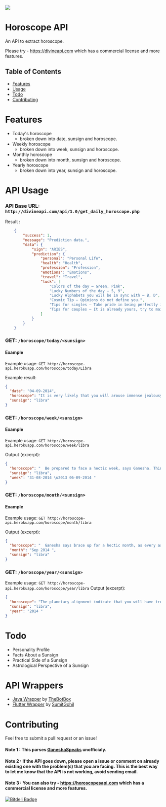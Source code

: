 ![](https://img.shields.io/badge/-Horoscope%20API-blueviolet.svg)

Horoscope API
======

An API to extract horoscope.

Please try - https://divineapi.com which has a commercial license and more features.

## Table of Contents

* [Features](#features)
* [Usage](#api-usage)
* [Todo](#todo)
* [Contributing](#contributing)

# Features

* Today's horoscope 
  * broken down into date, sunsign and horoscope.
* Weekly horoscope
  * broken down into week, sunsign and horoscope.
* Monthly horoscope
  * broken down into month, sunsign and horoscope.
* Yearly horoscope
  * broken down into year, sunsign and horoscope.

# API Usage
### API Base URL: `http://divineapi.com/api/1.0/get_daily_horoscope.php`

Result :
```json
    {
        "success": 1,
        "message": "Prediction data.",
        "data": {
            "sign": "ARIES",
            "prediction": {
                "personal": "Personal Life",
                "health": "Health",
                "profession": "Profession",
                "emotions": "Emotions",
                "travel": "Travel",
                "luck": [
                    "Colors of the day – Green, Pink",
                    "Lucky Numbers of the day – 5, 9",
                    "Lucky Alphabets you will be in sync with – B, D",
                    "Cosmic Tip – Opinions do not define you.",
                    "Tips for singles – Take pride in being perfectly imperfect. ",
                    "Tips for couples – It is already yours, try to maintain that."
                ]
            }
        }
    }  
```

### GET: `/horoscope/today/<sunsign>`
#### Example
Example usage: `GET http://horoscope-api.herokuapp.com/horoscope/today/Libra`

Example result:
```json
{
  "date": "04-09-2014", 
  "horoscope": "It is very likely that you will arouse immense jealousy in others with your success and growth in business. Your business rivals may attempt to dent your credit worthiness in one way or the other. You may prefer to deal with them subtly rather than confront them openly, feels Ganesha.       Astro Profile  Uncover the real you, and see for yourself the cosmic map that Almighty has constructed for you. This specific arrangement of planets, the numbers and the stars at the time you were born makes you unique. Discover such aspects through the free Astro Profile report.      Get It Now!  ", 
  "sunsign": "libra"
}
```

### GET: `/horoscope/week/<sunsign>`
#### Example
Example usage: `GET http://horoscope-api.herokuapp.com/horoscope/week/libra`

Output (excerpt):
```json
{
  "horoscope": "  Be prepared to face a hectic week, says Ganesha. Things that were dormant shall now start gaining momentum. Your financial graph will gradually start going up. Things on both the personal and professional fronts are likely to become smoother. Your relations with your bosses shall improve. Boss and You! Finding difficulty to get along with your superior in your office, our expert astrologers can help you out. Get this report to get guidance from an astrological standpoint \u2013 as this report is based on your Natal Chart, it will be fully personalised for you. You shall be spending money on friends, but they shall return the favour by holding you in high regard and showering a lot of affection on you. This week, you shall also be able to earn through contacts and your reputation shall spread through word of mouth, fetching many assignments. This week is good for working with youngsters. That is to say, if you wish to impart training to the youngsters in your company or even in your family, this is the best week. Ganesha feels your approach towards social and personal issues shall be diplomatic.   Birth Horoscope Use the power of Astrology to understand yourself in a better way and get a sense of direction and purpose in life. The cosmic imprint of the stars has a profound impact on your life. Unravel your true potential through the Birth Horoscope report, being offered for free.      Get It Now! ", 
  "sunsign": "libra", 
  "week": "31-08-2014 \u2013 06-09-2014 "
}
```

### GET: `/horoscope/month/<sunsign>`
#### Example
Example usage: `GET http://horoscope-api.herokuapp.com/horoscope/month/libra`

Output (excerpt):
```json
{
  "horoscope": "  Ganesha says brace up for a hectic month, as every aspect of your life shall keep you extremely busy. On the work front, your relations with seniors shall improve. As for work, you shall easily complete the projects assigned to you. Your social network and contacts shall matter a lot this month. You may also quit your job and start a business, to improve your financial condition. However, don\u2019t take any hasty decisions, cautions Ganesha. You are likely to be tempted to take some drastic steps to improve your finances. However, you should consult experts before undertaking anything risky. Also, start saving and chart out your investment plans. Over the course of the month, your finances shall improve gradually. Gains through investments in business are also indicated. To get some valuable tips on how to improve your financial condition even more, try the Birth Chart based report Wealth Ask a Question Detailed. As per Ganesha, your personal life may be fairly smooth this month, provided you are flexible and accommodating. Planetary positions indicate that your stubbornness may negatively affect your spouse and other members of your family.  Shani Dosha  Shani Dosha occurs when Saturn, the feared, mighty planet, is debilitated or occupies any of the Cardinal Houses (1, 4, 7, 10) in Aries, Cancer, Leo, or Scorpio or is Retrograde or Combust (by Sun) in those Houses (whatever be the Sign, except Libra, Capricorn and Aquarius) in a Horoscope. These planetary positions can cause troubles for you. Find out and deal well!    Get It Now! ", 
  "month": "Sep 2014 ", 
  "sunsign": "libra"
}
```

### GET: `/horoscope/year/<sunsign>`
Example usage: `GET http://horoscope-api.herokuapp.com/horoscope/year/libra`
 Output (excerpt):
 ```json
 {
   "horoscope": "The planetary alignment indicate that you will have trouble controlling your temper during the year ahead. Be very careful of your words and actions as even petty issues may go out of hand in no time. As far as your love life is concerned, there will some ups and downs during year . Be unbiased and practical while sorting out issues with your beloved, else you will not be able to stop things from going bad to worse. This year, you need to be very clear about how you are going to handle your finances. According to Ganesha, you should pay special attention to your spendings and cash outflow. Whereas for your business, it may prove to be an excellent year. In all likelihood, you will come across lucrative business opportunities. The transiting Jupiter may bring you a favourable period on the career front in the form of a promotion or an increment. Well, be prepared to accept more responsibilities.",
   "sunsign": "libra",
   "year": "2014 "
}
```
# Todo
* Personality Profile
* Facts About a Sunsign
* Practical Side of a Sunsign
* Astrological Perspective of a Sunsign

# API Wrappers 
* [Java Wrapper](https://github.com/TheBotBox/Horoscope-API) by [TheBotBox](https://github.com/TheBotBox/) 
* [Flutter Wrapper](https://github.com/sumitgohil/flutter_horoscope) by [SumitGohil](https://github.com/sumitgohil/) 

# Contributing
Feel free to submit a pull request or an issue!



#### Note 1 : This parses [GaneshaSpeaks](http://www.ganeshaspeaks.com/) unofficialy.  

#### Note 2 : If the API goes down, please open a issue or comment on already existing one with the problem(s) that you are facing. This is the best way to let me know that the API is not working, avoid sending email. 

#### Note 3 : You can also try - https://horoscopesapi.com which has a commercial license and more features.

[![Bitdeli Badge](https://d2weczhvl823v0.cloudfront.net/tapasweni-pathak/horoscope-api/trend.png)](https://bitdeli.com/free "Bitdeli Badge")
